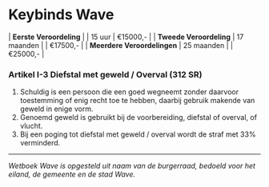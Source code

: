 # Keybinds Wave




|  **Eerste Veroordeling** |   | 15 uur  | €15000,-  |
| **Tweede Veroordeling**  | 17 maanden  |  | €17500,-  |
| **Meerdere Veroordelingen**  | 25 maanden  |   | €25000,-  |

### Artikel I-3 Diefstal met geweld / Overval (312 SR)

1. Schuldig is een persoon die een goed wegneemt zonder daarvoor toestemming of enig recht toe te hebben, daarbij gebruik makende van geweld in enige vorm.
2. Genoemd geweld is gebruikt bij de voorbereiding, diefstal of overval, of vlucht.
3. Bij een poging tot diefstal met geweld / overval wordt de straf met 33% verminderd.

---------------------
*Wetboek Wave is opgesteld uit naam van de burgerraad, bedoeld voor het eiland, de gemeente en de stad Wave.*
